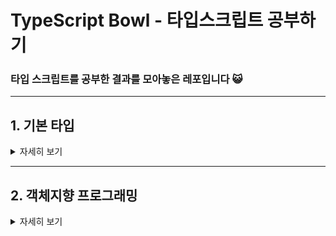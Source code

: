 # TypeScript Bowl - 타입스크립트 공부하기
### 타입 스크립트를 공부한 결과를 모아놓은 레포입니다 😺
* * *

## 1. 기본 타입
<details>
<summary>자세히 보기</summary>
<div markdown="1">       

> ### 1. 기본 타입 마스터하기
> #### <a href='https://github.com/kina94/TypeScript-Bowl/blob/main/01.%20%EA%B8%B0%EB%B3%B8%20%ED%83%80%EC%9E%85%20%EB%A7%88%EC%8A%A4%ED%84%B0%20%ED%95%98%EA%B8%B0/1-1-basic.ts'>  1-1. 기본 타입 정리하기 (numbers, string, boolean, undefined, null, unknown, any, void, never, object) </a>
> #### <a href="https://github.com/kina94/TypeScript-Bowl/blob/main/01.%20%EA%B8%B0%EB%B3%B8%20%ED%83%80%EC%9E%85%20%EB%A7%88%EC%8A%A4%ED%84%B0%20%ED%95%98%EA%B8%B0/1-2-function.ts"> 1-2. 함수에서 타입 이용하기</a>
> #### <a href="https://github.com/kina94/TypeScript-Bowl/blob/main/01.%20%EA%B8%B0%EB%B3%B8%20%ED%83%80%EC%9E%85%20%EB%A7%88%EC%8A%A4%ED%84%B0%20%ED%95%98%EA%B8%B0/1-3-array.ts"> 1-3. 배열과 튜플 </a>
> #### <a href="https://github.com/kina94/TypeScript-Bowl/blob/main/01.%20%EA%B8%B0%EB%B3%B8%20%ED%83%80%EC%9E%85%20%EB%A7%88%EC%8A%A4%ED%84%B0%20%ED%95%98%EA%B8%B0/1-4-alias.ts">1-4. Type Alias</a>
> #### <a href="https://github.com/kina94/TypeScript-Bowl/blob/main/01.%20%EA%B8%B0%EB%B3%B8%20%ED%83%80%EC%9E%85%20%EB%A7%88%EC%8A%A4%ED%84%B0%20%ED%95%98%EA%B8%B0/1-5-Union.ts">1-5. Union 타입</a>
> #### <a href="https://github.com/kina94/TypeScript-Bowl/blob/main/01.%20%EA%B8%B0%EB%B3%B8%20%ED%83%80%EC%9E%85%20%EB%A7%88%EC%8A%A4%ED%84%B0%20%ED%95%98%EA%B8%B0/1-6-discriminated.ts">1-6. Discriminated Union </a>
> #### <a href="https://github.com/kina94/TypeScript-Bowl/blob/main/01.%20%EA%B8%B0%EB%B3%B8%20%ED%83%80%EC%9E%85%20%EB%A7%88%EC%8A%A4%ED%84%B0%20%ED%95%98%EA%B8%B0/1-7-intersection.ts">1-7. Intersection 타입</a>
> #### <a href="https://github.com/kina94/TypeScript-Bowl/blob/main/01.%20%EA%B8%B0%EB%B3%B8%20%ED%83%80%EC%9E%85%20%EB%A7%88%EC%8A%A4%ED%84%B0%20%ED%95%98%EA%B8%B0/1-8-enum.ts">1-8. Enum</a>
> #### <a href="https://github.com/kina94/TypeScript-Bowl/blob/main/01.%20%EA%B8%B0%EB%B3%B8%20%ED%83%80%EC%9E%85%20%EB%A7%88%EC%8A%A4%ED%84%B0%20%ED%95%98%EA%B8%B0/1-9-inference.ts">1-9. 타입 추론?</a>
> #### <a href="https://github.com/kina94/TypeScript-Bowl/blob/main/01.%20%EA%B8%B0%EB%B3%B8%20%ED%83%80%EC%9E%85%20%EB%A7%88%EC%8A%A4%ED%84%B0%20%ED%95%98%EA%B8%B0/1-10-assertion.ts"> 1-10. Type Assertion</a>

> ### 2. 기본 타입 연습하기
> #### <a href="https://github.com/kina94/TypeScript-Bowl/blob/main/02.%20%EA%B8%B0%EB%B3%B8%20%ED%83%80%EC%9E%85%20%EC%97%B0%EC%8A%B5%ED%95%98%EA%B8%B0/calculator.ts">  2-1. 계산기 함수 만들기 </a>
> #### <a href="https://github.com/kina94/TypeScript-Bowl/blob/main/02.%20%EA%B8%B0%EB%B3%B8%20%ED%83%80%EC%9E%85%20%EC%97%B0%EC%8A%B5%ED%95%98%EA%B8%B0/game.ts"> 2-2. 좌표 이동 만들기</a>
> #### <a href="https://github.com/kina94/TypeScript-Bowl/blob/main/02.%20%EA%B8%B0%EB%B3%B8%20%ED%83%80%EC%9E%85%20%EC%97%B0%EC%8A%B5%ED%95%98%EA%B8%B0/loading.ts"> 2-3. 로딩 상태 알리기 </a>

</div>
</details>

* * *

## 2. 객체지향 프로그래밍

<details>
<summary>자세히 보기</summary>
<div markdown="1">       

> ### 1. 객체지향 프로그래밍
> #### <a href='https://github.com/kina94/TypeScript-Bowl/blob/main/03.%20%EA%B0%9D%EC%B2%B4%EC%A7%80%ED%96%A5%20%ED%94%84%EB%A1%9C%EA%B7%B8%EB%9E%98%EB%B0%8D/3-1-%EA%B0%9D%EC%B2%B4%EC%A7%80%ED%96%A5.md'>  1-1. 객체지향의 개념과 원칙 </a>
> #### <a href="https://github.com/kina94/TypeScript-Bowl/commit/2657d0a12a606e79c4e2166c9de469077291af16"> 1-2. 절차지향적으로 커피 기계 만들기</a>
> #### <a href="https://github.com/kina94/TypeScript-Bowl/commit/ce55bb1c097c686302e70dda60b784c796e6d1c1"> 1-3. 객체지향적으로 커피 기계 수정하기 </a>
> #### <a href="https://github.com/kina94/TypeScript-Bowl/blob/main/01.%20%EA%B8%B0%EB%B3%B8%20%ED%83%80%EC%9E%85%20%EB%A7%88%EC%8A%A4%ED%84%B0%20%ED%95%98%EA%B8%B0/1-4-alias.ts">1-4. 캡슐화 시키기</a>
> #### <a href="https://github.com/kina94/TypeScript-Bowl/blob/main/03.%20%EA%B0%9D%EC%B2%B4%EC%A7%80%ED%96%A5%20%ED%94%84%EB%A1%9C%EA%B7%B8%EB%9E%98%EB%B0%8D/3-3-Getter%EC%99%80%20Setter.ts">1-5. Getter와 Setter</a>
> #### <a href="https://github.com/kina94/TypeScript-Bowl/commit/13c4836b600cf79e0b6ae544452e87c21445fef1">1-6. 추상화</a>
> #### <a href="https://github.com/kina94/TypeScript-Bowl/commit/b4b92dd7c7cfa867e2be587c3a6aa7d7b34d9d17">1-7. Interface</a>
> #### <a href="https://github.com/kina94/TypeScript-Bowl/commit/de99775783b1e852d259a09587cd9627b994e3ad">1-8. 상속으로 라떼 머신 만들기</a>

> ### 2. 객체지향 프로그래밍 연습하기

</div>
</details>
